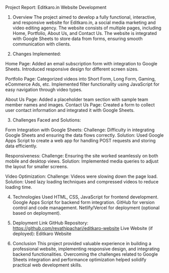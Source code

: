 Project Report: Editkaro.in Website Development
1. Overview
The project aimed to develop a fully functional, interactive, and responsive website for Editkaro.in, a social media marketing and video editing agency. The website consists of multiple pages, including Home, Portfolio, About Us, and Contact Us. The website is integrated with Google Sheets to store data from forms, ensuring smooth communication with clients.

2. Changes Implemented:
   
Home Page:
Added an email subscription form with integration to Google Sheets.
Introduced responsive design for different screen sizes.

Portfolio Page:
Categorized videos into Short Form, Long Form, Gaming, eCommerce Ads, etc.
Implemented filter functionality using JavaScript for easy navigation through video types.

About Us Page:
Added a placeholder team section with sample team member names and images.
Contact Us Page:
Created a form to collect user contact information and integrated it with Google Sheets.

3. Challenges Faced and Solutions:
   
Form Integration with Google Sheets:
Challenge: Difficulty in integrating Google Sheets and ensuring the data flows correctly.
Solution: Used Google Apps Script to create a web app for handling POST requests and storing data efficiently.

Responsiveness:
Challenge: Ensuring the site worked seamlessly on both mobile and desktop views.
Solution: Implemented media queries to adjust the layout for smaller screens.

Video Optimization:
Challenge: Videos were slowing down the page load.
Solution: Used lazy loading techniques and compressed videos to reduce loading time.

4. Technologies Used
HTML, CSS, JavaScript for frontend development.
Google Apps Script for backend form integration.
GitHub for version control and code management.
Netlify/Vercel for deployment (optional based on deployment).

5. Deployment Link
GitHub Repository: https://github.com/revathipachari/editkaro-website
Live Website (if deployed): Editkaro Website

6. Conclusion
This project provided valuable experience in building a professional website, implementing responsive design, and integrating backend functionalities. Overcoming the challenges related to Google Sheets integration and performance optimization helped solidify practical web development skills.
